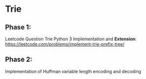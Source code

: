 # Trie
## Phase 1:  
Leetcode Question Trie Python 3 Implementation and **Extension**: https://leetcode.com/problems/implement-trie-prefix-tree/  
## Phase 2:  
Implementation of Huffman variable length encoding and decoding 
